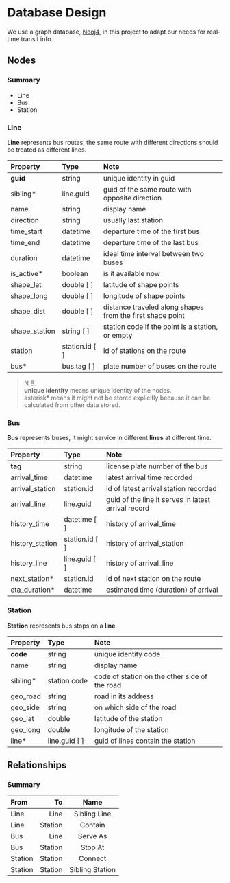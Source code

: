 Database Design
============

We use a graph database, [Neoj4](http://www.neo4j.org), in this project to adapt our needs for real-time transit info.


Nodes
------------

### Summary

* Line
* Bus
* Station


### Line

__Line__ represents bus routes, the same route with different directions should be treated as different lines.

| Property       | Type             | Note                          |
| :------------- | :--------------- | :---------------------------- |
| __guid__       | string           | unique identity in guid       |
| sibling*       | line.guid        | guid of the same route with opposite direction |
| name           | string           | display name                  |
| direction      | string           | usually last station          |
| time_start     | datetime         | departure time of the first bus |
| time_end       | datetime         | departure time of the last bus |
| duration       | datetime         | ideal time interval between two buses |
| is_active*     | boolean          | is it available now           |
| shape_lat      | double [ ]       | latitude of shape points      |
| shape_long     | double [ ]       | longitude of shape points     |
| shape_dist     | double [ ]       | distance traveled along shapes from the first shape point |
| shape_station  | string [ ]       | station code if the point is a station, or empty |
| station        | station.id [ ]   | id of stations on the route   |
| bus*           | bus.tag [ ]      | plate number of buses on the route |

> N.B.    
> __unique identity__ means unique identity of the nodes.     
> asterisk* means it might not be stored explicitly because it can be calculated from other data stored.     


### Bus

__Bus__ represents buses, it might service in different __lines__ at different time.

| Property       | Type             | Note                          |
| :------------- | :--------------- | :---------------------------- |
| __tag__        | string           | license plate number of the bus |
| arrival_time   | datetime         | latest arrival time recorded  |
| arrival_station | station.id      | id of latest arrival station recorded |
| arrival_line   | line.guid        | guid of the line it serves in latest arrival record |
| history_time   | datetime [ ]     | history of arrival_time       |
| history_station | station.id [ ]  | history of arrival_station    |
| history_line   | line.guid [ ]    | history of arrival_line       |
| next_station*  | station.id       | id of next station on the route |
| eta_duration*  | datetime         | estimated time (duration) of arrival |


### Station

__Station__ represents bus stops on a __line__.

| Property       | Type             | Note                          |
| :------------- | :--------------- | :---------------------------- |
| __code__       | string           | unique identity code          |
| name           | string           | display name                  |
| sibling*       | station.code     | code of station on the other side of the road |
| geo_road       | string           | road in its address           |
| geo_side       | string           | on which side of the road     |
| geo_lat        | double           | latitude of the station       |
| geo_long       | double           | longitude of the station      |
| line*          | line.guid [ ]    | guid of lines contain the station | 



Relationships
------------

### Summary

| From           | To             | Name            |
| :------------- | -------------: | :-------------: |
| Line           | Line           | Sibling Line    |
| Line           | Station        | Contain         |
| Bus            | Line           | Serve As        |
| Bus            | Station        | Stop At         |
| Station        | Station        | Connect         |
| Station        | Station        | Sibling Station |


